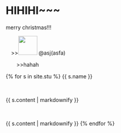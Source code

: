 # HIHIHI~~~
merry christmas!!!
<p>
   &emsp;>><img src="https://github.com/yauyau566.png?size=50" height="50" width="50">
   @asj(asfa)  
</p>
<p>&emsp;&emsp;>>hahah</p>
{% for s in site.stu %}
<h>{{ s.name }}</h>
<span style="white-space:nowrap"><p>&emsp;&emsp;</p>{{ s.content | markdownify }}</span>
<span><p>&emsp;&emsp;</p>{{ s.content | markdownify }}</span>
{% endfor %}
